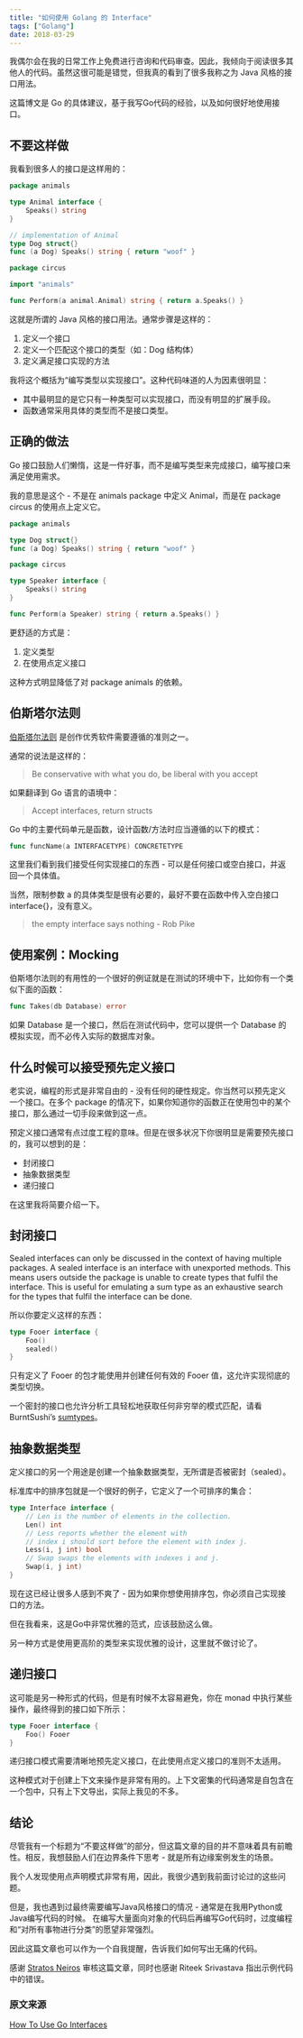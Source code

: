 ```yaml
---
title: "如何使用 Golang 的 Interface"
tags: ["Golang"]
date: 2018-03-29
---
```



我偶尔会在我的日常工作上免费进行咨询和代码审查。因此，我倾向于阅读很多其他人的代码。虽然这很可能是错觉，但我真的看到了很多我称之为 Java 风格的接口用法。

这篇博文是 Go 的具体建议，基于我写Go代码的经验，以及如何很好地使用接口。


## 不要这样做

我看到很多人的接口是这样用的：

```go
package animals

type Animal interface {
	Speaks() string
}

// implementation of Animal
type Dog struct{}
func (a Dog) Speaks() string { return "woof" }
```

```go
package circus

import "animals"

func Perform(a animal.Animal) string { return a.Speaks() }
```

这就是所谓的 Java 风格的接口用法。通常步骤是这样的：

1. 定义一个接口
2. 定义一个匹配这个接口的类型（如：Dog 结构体）
3. 定义满足接口实现的方法

我将这个概括为“编写类型以实现接口”。这种代码味道的人为因素很明显：

* 其中最明显的是它只有一种类型可以实现接口，而没有明显的扩展手段。
* 函数通常采用具体的类型而不是接口类型。


## 正确的做法

Go 接口鼓励人们懒惰，这是一件好事，而不是编写类型来完成接口，编写接口来满足使用需求。

我的意思是这个 - 不是在 animals package 中定义 Animal，而是在 package circus 的使用点上定义它。

```go
package animals

type Dog struct{}
func (a Dog) Speaks() string { return "woof" }
```

```go
package circus

type Speaker interface {
	Speaks() string
}

func Perform(a Speaker) string { return a.Speaks() }
```

更舒适的方式是：

1. 定义类型
2. 在使用点定义接口

这种方式明显降低了对 package animals 的依赖。

## 伯斯塔尔法则

[伯斯塔尔法则](https://en.wikipedia.org/wiki/Robustness_principle) 是创作优秀软件需要遵循的准则之一。

通常的说法是这样的：

> Be conservative with what you do, be liberal with you accept

如果翻译到 Go 语言的语境中：

> Accept interfaces, return structs

Go 中的主要代码单元是函数，设计函数/方法时应当遵循的以下的模式：

```go
func funcName(a INTERFACETYPE) CONCRETETYPE
```

这里我们看到我们接受任何实现接口的东西 - 可以是任何接口或空白接口，并返回一个具体值。

当然，限制参数 a 的具体类型是很有必要的，最好不要在函数中传入空白接口 interface{}，没有意义。

> the empty interface says nothing - Rob Pike


## 使用案例：Mocking

伯斯塔尔法则的有用性的一个很好的例证就是在测试的环境中下，比如你有一个类似下面的函数：

```go
func Takes(db Database) error
```

如果 Database 是一个接口，然后在测试代码中，您可以提供一个 Database 的模拟实现，而不必传入实际的数据库对象。


## 什么时候可以接受预先定义接口

老实说，编程的形式是非常自由的 - 没有任何的硬性规定。你当然可以预先定义一个接口。在多个 package 的情况下，如果你知道你的函数正在使用包中的某个接口，那么通过一切手段来做到这一点。

预定义接口通常有点过度工程的意味。但是在很多状况下你很明显是需要预先接口的，我可以想到的是：

* 封闭接口
* 抽象数据类型
* 递归接口

在这里我将简要介绍一下。

## 封闭接口

Sealed interfaces can only be discussed in the context of having multiple packages. A sealed interface is an interface with unexported methods. This means users outside the package is unable to create types that fulfil the interface. This is useful for emulating a sum type as an exhaustive search for the types that fulfil the interface can be done.

所以你要定义这样的东西：

```go
type Fooer interface {
	Foo()
	sealed()
}
```

只有定义了 Fooer 的包才能使用并创建任何有效的 Fooer 值，这允许实现彻底的类型切换。

一个密封的接口也允许分析工具轻松地获取任何非穷举的模式匹配，请看 BurntSushi’s [sumtypes](https://github.com/BurntSushi/go-sumtype)。


## 抽象数据类型

定义接口的另一个用途是创建一个抽象数据类型，无所谓是否被密封（sealed）。

标准库中的排序包就是一个很好的例子，它定义了一个可排序的集合：

```go
type Interface interface {
    // Len is the number of elements in the collection.
    Len() int
    // Less reports whether the element with
    // index i should sort before the element with index j.
    Less(i, j int) bool
    // Swap swaps the elements with indexes i and j.
    Swap(i, j int)
}
```

现在这已经让很多人感到不爽了 - 因为如果你想使用排序包，你必须自己实现接口的方法。

但在我看来，这是Go中非常优雅的范式，应该鼓励这么做。

另一种方式是使用更高阶的类型来实现优雅的设计，这里就不做讨论了。


## 递归接口

这可能是另一种形式的代码，但是有时候不太容易避免，你在 monad 中执行某些操作，最终得到的接口如下所示：

```go
type Fooer interface {
	Foo() Fooer
}
```

递归接口模式需要清晰地预先定义接口，在此使用点定义接口的准则不太适用。

这种模式对于创建上下文来操作是非常有用的。上下文密集的代码通常是自包含在一个包中，只有上下文导出，实际上我见的不多。

## 结论

尽管我有一个标题为“不要这样做”的部分，但这篇文章的目的并不意味着具有前瞻性。相反，我想鼓励人们在边界条件下思考 - 就是所有边缘案例发生的场景。

我个人发现使用点声明模式非常有用，因此，我很少遇到我前面讨论过的这些问题。

但是，我也遇到过最终需要编写Java风格接口的情况 - 通常是在我用Python或Java编写代码的时候。 在编写大量面向对象的代码后再编写Go代码时，过度编程和“对所有事物进行分类”的愿望非常强烈。

因此这篇文章也可以作为一个自我提醒，告诉我们如何写出无痛的代码。

感谢 [Stratos Neiros](https://twitter.com/nstratos) 审核这篇文章，同时也感谢 Riteek Srivastava 指出示例代码中的错误。


### 原文来源

<a id="ref01">[How To Use Go Interfaces](https://blog.chewxy.com/2018/03/18/golang-interfaces/)</a>
